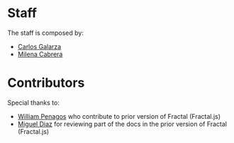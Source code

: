 # Staff

The staff is composed by:

- [Carlos Galarza](https://github.com/carloslfu)
- [Milena Cabrera](https://github.com/MissyM)

# Contributors

Special thanks to:

- [William Penagos](https://github.com/fortil) who contribute to prior version of Fractal (Fractal.js)
- [Miguel Diaz](https://github.com/gato-omega) for reviewing part of the docs in the prior version of Fractal (Fractal.js)
